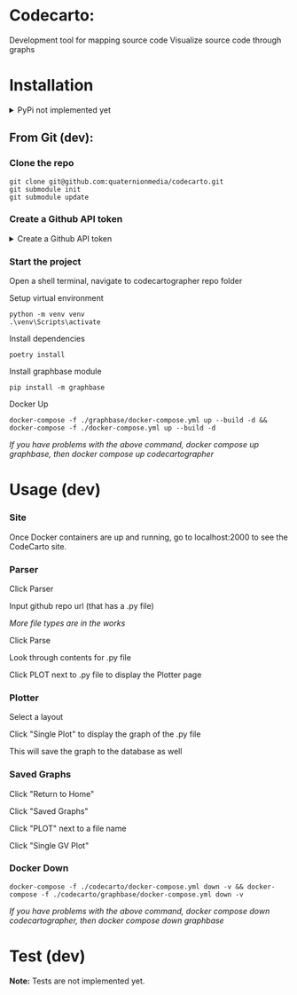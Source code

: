 # Codecarto: 

Development tool for mapping source code
Visualize source code through graphs

# Installation

<details>
<summary>PyPi not implemented yet</summary>

## From pypi:

```
python -m venv venv

.\venv\Scripts\activate

pip install codecarto

```

</details>

## From Git (dev):

### Clone the repo

```
git clone git@github.com:quaternionmedia/codecarto.git
git submodule init
git submodule update
```

### Create a Github API token 

<details>
<summary>Create a Github API token</summary>
  
1. Login to Github 
2. Click Profile Image
3. Go to **Settings > Developer Settings (at the bottom of left pane) > Personal Access Tokens > Tokens (classic)**
    - Or go here https://github.com/settings/tokens
4. Click "Generate New Token" dropdown
5. Choose one of the token options
6. Check the "public_repo" checkbox
7. Copy the ghp token generated
8. Go to your local repo in file explorer
9. At the root, create a new text file named "token.txt"
    - PATH\TO\codecartographer\token.txt
10. Paste your ghp token into token.txt and save
    
</details>

### Start the project
Open a shell terminal, navigate to codecartographer repo folder

Setup virtual environment

```
python -m venv venv
.\venv\Scripts\activate
```

Install dependencies

```
poetry install
```

Install graphbase module

```
pip install -m graphbase
```

Docker Up

```
docker-compose -f ./graphbase/docker-compose.yml up --build -d && docker-compose -f ./docker-compose.yml up --build -d
```
*If you have problems with the above command, docker compose up graphbase, then docker compose up codecartographer*

# Usage (dev)

### Site

Once Docker containers are up and running, go to localhost:2000 to see the CodeCarto site.

### Parser

Click Parser

Input github repo url (that has a .py file)

*More file types are in the works*

Click Parse

Look through contents for .py file

Click PLOT next to .py file to display the Plotter page

### Plotter

Select a layout

Click "Single Plot" to display the graph of the .py file

This will save the graph to the database as well

### Saved Graphs

Click "Return to Home"

Click "Saved Graphs"

Click "PLOT" next to a file name

Click "Single GV Plot"

### Docker Down

```
docker-compose -f ./codecarto/docker-compose.yml down -v && docker-compose -f ./codecarto/graphbase/docker-compose.yml down -v
```
*If you have problems with the above command, docker compose down codecartographer, then docker compose down graphbase*

# Test (dev)

**Note:** Tests are not implemented yet.
